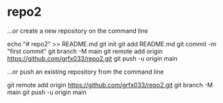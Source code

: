 # repo2
…or create a new repository on the command line

echo "# repo2" >> README.md
git init
git add README.md
git commit -m "first commit"
git branch -M main
git remote add origin https://github.com/grfx033/repo2.git
git push -u origin main

…or push an existing repository from the command line

git remote add origin https://github.com/grfx033/repo2.git
git branch -M main
git push -u origin main
